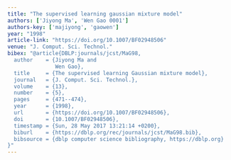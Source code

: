 ```yaml
---
title: "The supervised learning gaussian mixture model"
authors: ['Jiyong Ma', 'Wen Gao 0001']
authors-key: ['majiyong', 'gaowen']
year: "1998"
article-link: "https://doi.org/10.1007/BF02948506"
venue: "J. Comput. Sci. Technol."
bibex: "@article{DBLP:journals/jcst/MaG98,
  author    = {Jiyong Ma and
               Wen Gao},
  title     = {The supervised learning Gaussian mixture model},
  journal   = {J. Comput. Sci. Technol.},
  volume    = {13},
  number    = {5},
  pages     = {471--474},
  year      = {1998},
  url       = {https://doi.org/10.1007/BF02948506},
  doi       = {10.1007/BF02948506},
  timestamp = {Sun, 28 May 2017 13:21:14 +0200},
  biburl    = {https://dblp.org/rec/journals/jcst/MaG98.bib},
  bibsource = {dblp computer science bibliography, https://dblp.org}
}"
---
```

